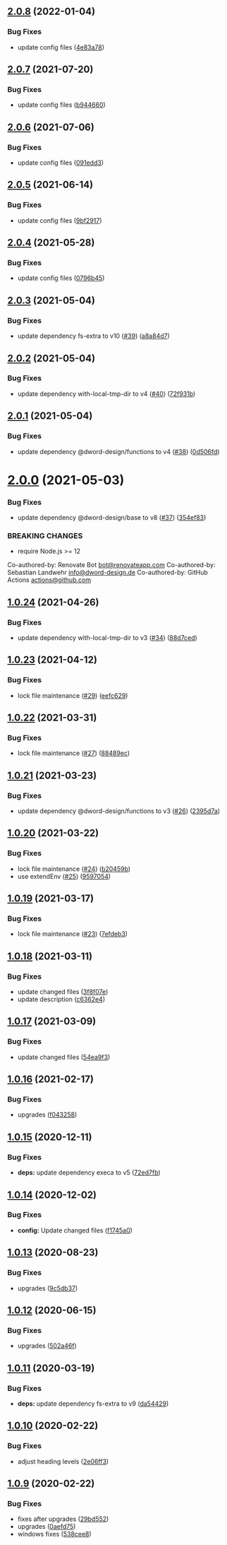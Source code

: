## [2.0.8](https://github.com/dword-design/is-gitpod/compare/v2.0.7...v2.0.8) (2022-01-04)


### Bug Fixes

* update config files ([4e83a78](https://github.com/dword-design/is-gitpod/commit/4e83a784fef827827224bc8751569a11fb560535))

## [2.0.7](https://github.com/dword-design/is-gitpod/compare/v2.0.6...v2.0.7) (2021-07-20)


### Bug Fixes

* update config files ([b944660](https://github.com/dword-design/is-gitpod/commit/b9446603c906965a58677a2062cc1d4c8824237f))

## [2.0.6](https://github.com/dword-design/is-gitpod/compare/v2.0.5...v2.0.6) (2021-07-06)


### Bug Fixes

* update config files ([091edd3](https://github.com/dword-design/is-gitpod/commit/091edd32af0b585d49d3431ada419f3662d4eb07))

## [2.0.5](https://github.com/dword-design/is-gitpod/compare/v2.0.4...v2.0.5) (2021-06-14)


### Bug Fixes

* update config files ([9bf2917](https://github.com/dword-design/is-gitpod/commit/9bf29171ddc1abb86a87abead40e3c31e2bea719))

## [2.0.4](https://github.com/dword-design/is-gitpod/compare/v2.0.3...v2.0.4) (2021-05-28)


### Bug Fixes

* update config files ([0796b45](https://github.com/dword-design/is-gitpod/commit/0796b454604950e3e55ef870c1a6cca2a256b81b))

## [2.0.3](https://github.com/dword-design/is-gitpod/compare/v2.0.2...v2.0.3) (2021-05-04)


### Bug Fixes

* update dependency fs-extra to v10 ([#39](https://github.com/dword-design/is-gitpod/issues/39)) ([a8a84d7](https://github.com/dword-design/is-gitpod/commit/a8a84d7929590608395161ea2c7a6a3ca47bc14f))

## [2.0.2](https://github.com/dword-design/is-gitpod/compare/v2.0.1...v2.0.2) (2021-05-04)


### Bug Fixes

* update dependency with-local-tmp-dir to v4 ([#40](https://github.com/dword-design/is-gitpod/issues/40)) ([72f931b](https://github.com/dword-design/is-gitpod/commit/72f931b18784a9f398ce1762569ecdf1b02f27c9))

## [2.0.1](https://github.com/dword-design/is-gitpod/compare/v2.0.0...v2.0.1) (2021-05-04)


### Bug Fixes

* update dependency @dword-design/functions to v4 ([#38](https://github.com/dword-design/is-gitpod/issues/38)) ([0d506fd](https://github.com/dword-design/is-gitpod/commit/0d506fd0340971a1657bceb95df814e78c139581))

# [2.0.0](https://github.com/dword-design/is-gitpod/compare/v1.0.24...v2.0.0) (2021-05-03)


### Bug Fixes

* update dependency @dword-design/base to v8 ([#37](https://github.com/dword-design/is-gitpod/issues/37)) ([354ef83](https://github.com/dword-design/is-gitpod/commit/354ef837b9463d94acdfba494280cf9a0cb140fc))


### BREAKING CHANGES

* require Node.js >= 12

Co-authored-by: Renovate Bot <bot@renovateapp.com>
Co-authored-by: Sebastian Landwehr <info@dword-design.de>
Co-authored-by: GitHub Actions <actions@github.com>

## [1.0.24](https://github.com/dword-design/is-gitpod/compare/v1.0.23...v1.0.24) (2021-04-26)


### Bug Fixes

* update dependency with-local-tmp-dir to v3 ([#34](https://github.com/dword-design/is-gitpod/issues/34)) ([88d7ced](https://github.com/dword-design/is-gitpod/commit/88d7cedddc7f56015ca624c69d86c7154bdde7c3))

## [1.0.23](https://github.com/dword-design/is-gitpod/compare/v1.0.22...v1.0.23) (2021-04-12)


### Bug Fixes

* lock file maintenance ([#29](https://github.com/dword-design/is-gitpod/issues/29)) ([eefc629](https://github.com/dword-design/is-gitpod/commit/eefc6291dafc09da3c9b09518e5685c3db2eeae6))

## [1.0.22](https://github.com/dword-design/is-gitpod/compare/v1.0.21...v1.0.22) (2021-03-31)


### Bug Fixes

* lock file maintenance ([#27](https://github.com/dword-design/is-gitpod/issues/27)) ([88489ec](https://github.com/dword-design/is-gitpod/commit/88489ecbf9ceef85b898f895fa09d28a881e47ba))

## [1.0.21](https://github.com/dword-design/is-gitpod/compare/v1.0.20...v1.0.21) (2021-03-23)


### Bug Fixes

* update dependency @dword-design/functions to v3 ([#26](https://github.com/dword-design/is-gitpod/issues/26)) ([2395d7a](https://github.com/dword-design/is-gitpod/commit/2395d7a4dea6f282de00e9a1c8a8206ea60f1c87))

## [1.0.20](https://github.com/dword-design/is-gitpod/compare/v1.0.19...v1.0.20) (2021-03-22)


### Bug Fixes

* lock file maintenance ([#24](https://github.com/dword-design/is-gitpod/issues/24)) ([b20459b](https://github.com/dword-design/is-gitpod/commit/b20459bdfffa65d266705ed72a2a354d1cf036b8))
* use extendEnv ([#25](https://github.com/dword-design/is-gitpod/issues/25)) ([9597054](https://github.com/dword-design/is-gitpod/commit/9597054c17b8a20ac659202a36f508c33c577ddc))

## [1.0.19](https://github.com/dword-design/is-gitpod/compare/v1.0.18...v1.0.19) (2021-03-17)


### Bug Fixes

* lock file maintenance ([#23](https://github.com/dword-design/is-gitpod/issues/23)) ([7efdeb3](https://github.com/dword-design/is-gitpod/commit/7efdeb391a84245d8983b73ca80893791198eaf8))

## [1.0.18](https://github.com/dword-design/is-gitpod/compare/v1.0.17...v1.0.18) (2021-03-11)


### Bug Fixes

* update changed files ([3f8f07e](https://github.com/dword-design/is-gitpod/commit/3f8f07e07f64b82004761c8685f8fa7ea04a7039))
* update description ([c6362e4](https://github.com/dword-design/is-gitpod/commit/c6362e4f5cf96ff3cf8b3003eb3ee8f8a02a17b0))

## [1.0.17](https://github.com/dword-design/is-gitpod/compare/v1.0.16...v1.0.17) (2021-03-09)


### Bug Fixes

* update changed files ([54ea9f3](https://github.com/dword-design/is-gitpod/commit/54ea9f34476c0a56aa501940dd0e0175d8f41728))

## [1.0.16](https://github.com/dword-design/is-gitpod/compare/v1.0.15...v1.0.16) (2021-02-17)


### Bug Fixes

* upgrades ([f043258](https://github.com/dword-design/is-gitpod/commit/f0432587455fee39ead23bc997e9357ad060d3c3))

## [1.0.15](https://github.com/dword-design/is-gitpod/compare/v1.0.14...v1.0.15) (2020-12-11)


### Bug Fixes

* **deps:** update dependency execa to v5 ([72ed7fb](https://github.com/dword-design/is-gitpod/commit/72ed7fbc3252653502ff3ad39194388d1bc75716))

## [1.0.14](https://github.com/dword-design/is-gitpod/compare/v1.0.13...v1.0.14) (2020-12-02)


### Bug Fixes

* **config:** Update changed files ([f1745a0](https://github.com/dword-design/is-gitpod/commit/f1745a0d7a0cb331f8a33bf5a9651f5f2be18f60))

## [1.0.13](https://github.com/dword-design/is-gitpod/compare/v1.0.12...v1.0.13) (2020-08-23)


### Bug Fixes

* upgrades ([9c5db37](https://github.com/dword-design/is-gitpod/commit/9c5db3792dcee72e1dc60419220f2d6596000fed))

## [1.0.12](https://github.com/dword-design/is-gitpod/compare/v1.0.11...v1.0.12) (2020-06-15)


### Bug Fixes

* upgrades ([502a46f](https://github.com/dword-design/is-gitpod/commit/502a46fb5ea8e04e1884ece978ecbdc38f9b734e))

## [1.0.11](https://github.com/dword-design/is-gitpod/compare/v1.0.10...v1.0.11) (2020-03-19)


### Bug Fixes

* **deps:** update dependency fs-extra to v9 ([da54429](https://github.com/dword-design/is-gitpod/commit/da54429511a51454d796f278a1137281eb9ac950))

## [1.0.10](https://github.com/dword-design/is-gitpod/compare/v1.0.9...v1.0.10) (2020-02-22)


### Bug Fixes

* adjust heading levels ([2e06ff3](https://github.com/dword-design/is-gitpod/commit/2e06ff30471717ad7736e080ce573e7e0e51a822))

## [1.0.9](https://github.com/dword-design/is-gitpod/compare/v1.0.8...v1.0.9) (2020-02-22)


### Bug Fixes

* fixes after upgrades ([29bd552](https://github.com/dword-design/is-gitpod/commit/29bd5527c97fc9203fd74eab3343c72fe106a77e))
* upgrades ([0aefd75](https://github.com/dword-design/is-gitpod/commit/0aefd75601ecd2f3a7f5a4f8dc5c3daa6b27b718))
* windows fixes ([538cee8](https://github.com/dword-design/is-gitpod/commit/538cee8c25fb5237f69151adc33daa70c29ea84f))
